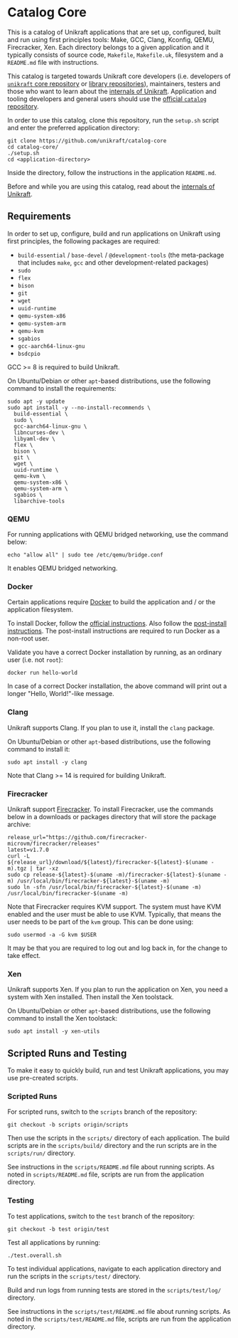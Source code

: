 # Catalog Core

This is a catalog of Unikraft applications that are set up, configured, built and run using first principles tools: Make, GCC, Clang, Kconfig, QEMU, Firecracker, Xen.
Each directory belongs to a given application and it typically consists of source code, `Makefile`, `Makefile.uk`, filesystem and a `README.md` file with instructions.

This catalog is targeted towards Unikraft core developers (i.e. developers of [`unikraft` core repository](https://github.com/unikraft/unikraft) or [library repositories](https://github.com/search?q=topic%3Alibrary+org%3Aunikraft&type=Repositories)), maintainers, testers and those who want to learn about the [internals of Unikraft](https://unikraft.org/docs/internals).
Application and tooling developers and general users should use the [official `catalog` repository](https://github.com/unikraft/catalog).

In order to use this catalog, clone this repository, run the `setup.sh` script and enter the preferred application directory:

```console
git clone https://github.com/unikraft/catalog-core
cd catalog-core/
./setup.sh
cd <application-directory>
```

Inside the directory, follow the instructions in the application `README.md`.

Before and while you are using this catalog, read about the [internals of Unikraft](https://unikraft.org/docs/internals).

## Requirements

In order to set up, configure, build and run applications on Unikraft using first principles, the following packages are required:

* `build-essential` / `base-devel` / `@development-tools` (the meta-package that includes `make`, `gcc` and other development-related packages)
* `sudo`
* `flex`
* `bison`
* `git`
* `wget`
* `uuid-runtime`
* `qemu-system-x86`
* `qemu-system-arm`
* `qemu-kvm`
* `sgabios`
* `gcc-aarch64-linux-gnu`
* `bsdcpio`

GCC >= 8 is required to build Unikraft.

On Ubuntu/Debian or other `apt`-based distributions, use the following command to install the requirements:

```console
sudo apt -y update
sudo apt install -y --no-install-recommends \
  build-essential \
  sudo \
  gcc-aarch64-linux-gnu \
  libncurses-dev \
  libyaml-dev \
  flex \
  bison \
  git \
  wget \
  uuid-runtime \
  qemu-kvm \
  qemu-system-x86 \
  qemu-system-arm \
  sgabios \
  libarchive-tools
```

### QEMU

For running applications with QEMU bridged networking, use the command below:

```console
echo "allow all" | sudo tee /etc/qemu/bridge.conf
```

It enables QEMU bridged networking.

### Docker

Certain applications require [Docker](https://www.docker.com/) to build the application and / or the application filesystem.

To install Docker, follow the [official instructions](https://docs.docker.com/engine/install/).
Also follow the [post-install instructions](https://docs.docker.com/engine/install/linux-postinstall/).
The post-install instructions are required to run Docker as a non-root user.

Validate you have a correct Docker installation by running, as an ordinary user (i.e. not `root`):

```console
docker run hello-world
```

In case of a correct Docker installation, the above command will print out a longer "Hello, World!"-like message.

### Clang

Unikraft supports Clang.
If you plan to use it, install the `clang` package.

On Ubuntu/Debian or other `apt`-based distributions, use the following command to install it:

```console
sudo apt install -y clang
```

Note that Clang >= 14 is required for building Unikraft.

### Firecracker

Unikraft support [Firecracker](https://firecracker-microvm.github.io/).
To install Firecracker, use the commands below in a downloads or packages directory that will store the package archive:

```console
release_url="https://github.com/firecracker-microvm/firecracker/releases"
latest=v1.7.0
curl -L ${release_url}/download/${latest}/firecracker-${latest}-$(uname -m).tgz | tar -xz
sudo cp release-${latest}-$(uname -m)/firecracker-${latest}-$(uname -m) /usr/local/bin/firecracker-${latest}-$(uname -m)
sudo ln -sfn /usr/local/bin/firecracker-${latest}-$(uname -m) /usr/local/bin/firecracker-$(uname -m)
```

Note that Firecracker requires KVM support.
The system must have KVM enabled and the user must be able to use KVM.
Typically, that means the user needs to be part of the `kvm` group.
This can be done using:

```
sudo usermod -a -G kvm $USER
```

It may be that you are required to log out and log back in, for the change to take effect.

### Xen

Unikraft supports Xen.
If you plan to run the application on Xen, you need a system with Xen installed.
Then install the Xen toolstack.

On Ubuntu/Debian or other `apt`-based distributions, use the following command to install the Xen toolstack:

```console
sudo apt install -y xen-utils
```

## Scripted Runs and Testing

To make it easy to quickly build, run and test Unikraft applications, you may use pre-created scripts.

### Scripted Runs

For scripted runs, switch to the `scripts` branch of the repository:

```console
git checkout -b scripts origin/scripts
```

Then use the scripts in the `scripts/` directory of each application.
The build scripts are in the `scripts/build/` directory and the run scripts are in the `scripts/run/` directory.

See instructions in the `scripts/README.md` file about running scripts.
As noted in `scripts/README.md` file, scripts are run from the application directory.

### Testing

To test applications, switch to the `test` branch of the repository:

```console
git checkout -b test origin/test
```

Test all applications by running:

```console
./test.overall.sh
```

To test individual applications, navigate to each application directory and run the scripts in the `scripts/test/` directory.

Build and run logs from running tests are stored in the `scripts/test/log/` directory.

See instructions in the `scripts/test/README.md` file about running scripts.
As noted in the `scripts/test/README.md` file, scripts are run from the application directory.
